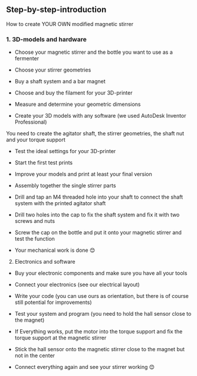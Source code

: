 ## Step-by-step-introduction

How to create YOUR OWN modified magnetic stirrer

### 1. 3D-models and hardware

- Choose your magnetic stirrer and the bottle you want to use as a fermenter

- Choose your stirrer geometries

- Buy a shaft system and a bar magnet

- Choose and buy the filament for your 3D-printer

- Measure and determine your geometric dimensions

- Create your 3D models with any software (we used AutoDesk Inventor Professional)

You need to create the agitator shaft, the stirrer geometries, the shaft nut and your torque support

- Test the ideal settings for your 3D-printer

- Start the first test prints

- Improve your models and print at least your final version

- Assembly together the single stirrer parts

- Drill and tap an M4 threaded hole into your shaft to connect the shaft system with the printed agitator shaft

- Drill two holes into the cap to fix the shaft system and fix it with two screws and nuts

- Screw the cap on the bottle and put it onto your magnetic stirrer and test the function

- Your mechanical work is done 😊

 

2. Electronics and software

- Buy your electronic components and make sure you have all your tools

- Connect your electronics (see our electrical layout)

- Write your code (you can use ours as orientation, but there is of course still potential for improvements)

- Test your system and program (you need to hold the hall sensor close to the magnet)

- If Everything works, put the motor into the torque support and fix the torque support at the magnetic stirrer

- Stick the hall sensor onto the magnetic stirrer close to the magnet but not in the center

- Connect everything again and see your stirrer working 😊
